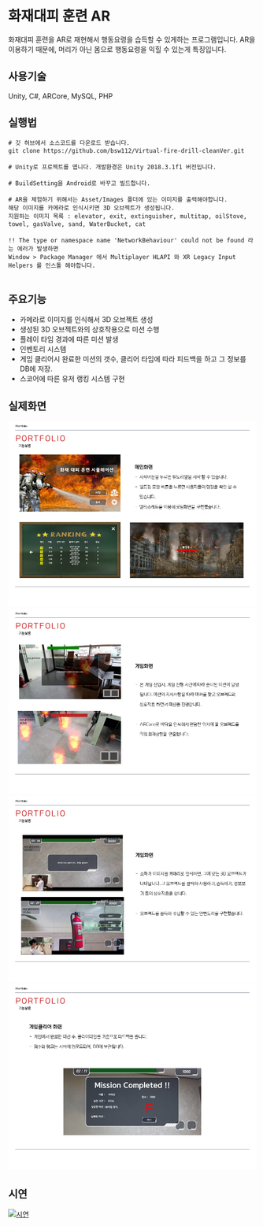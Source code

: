 # 화재대피 훈련 AR
화재대피 훈련을 AR로 재현해서 행동요령을 습득할 수 있게하는 프로그램입니다.
AR을 이용하기 때문에, 머리가 아닌 몸으로 행동요령을 익힐 수 있는게 특징입니다.



## 사용기술
Unity, C#, ARCore, MySQL, PHP


## 실행법
```
# 깃 허브에서 소스코드를 다운로드 받습니다.
git clone https://github.com/bsw112/Virtual-fire-drill-cleanVer.git

# Unity로 프로젝트를 엽니다. 개발환경은 Unity 2018.3.1f1 버전입니다.

# BuildSetting을 Android로 바꾸고 빌드합니다.

# AR을 체험하기 위해서는 Asset/Images 폴더에 있는 이미지를 출력해야합니다.
해당 이미지를 카메라로 인식시키면 3D 오브젝트가 생성됩니다.
지원하는 이미지 목록 : elevator, exit, extinguisher, multitap, oilStove, towel, gasValve, sand, WaterBucket, cat

!! The type or namespace name 'NetworkBehaviour' could not be found 라는 에러가 발생하면
Window > Package Manager 에서 Multiplayer HLAPI 와 XR Legacy Input Helpers 를 인스톨 해야합니다.


```


## 주요기능
* 카메라로 이미지를 인식해서 3D 오브젝트 생성
* 생성된 3D 오브젝트와의 상호작용으로 미션 수행
* 플레이 타임 경과에 따른 미션 발생
* 인벤토리 시스템
* 게임 클리어시 완료한 미션의 갯수, 클리어 타임에 따라 피드백을 하고 그 정보를 DB에 저장. 
* 스코어에 따른 유저 랭킹 시스템 구현


## 실제화면
![alt](readme/슬라이드33.PNG)
![alt](readme/슬라이드34.PNG)
![alt](readme/슬라이드35.PNG)
![alt](readme/슬라이드36.PNG)

## 시연
[![시연](http://img.youtube.com/vi/Q7QbUZA8FHQ/0.jpg)](https://www.youtube.com/watch?v=Q7QbUZA8FHQ&t=62s)
